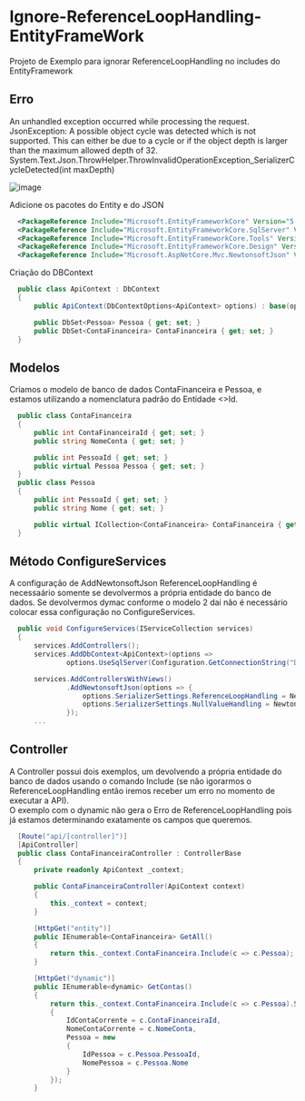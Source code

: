 # Ignore-ReferenceLoopHandling-EntityFrameWork
Projeto de Exemplo para ignorar ReferenceLoopHandling no includes do EntityFramework

## Erro
An unhandled exception occurred while processing the request.  
JsonException: A possible object cycle was detected which is not supported. This can either be due to a cycle or if the object depth is larger than the maximum allowed depth of 32.  
System.Text.Json.ThrowHelper.ThrowInvalidOperationException_SerializerCycleDetected(int maxDepth)  
  
![image](https://user-images.githubusercontent.com/30643035/106830928-62c8f800-6665-11eb-8b38-f26571aaba85.png)


Adicione os pacotes do Entity e do JSON  

```xml
  <PackageReference Include="Microsoft.EntityFrameworkCore" Version="5.0.2" />
  <PackageReference Include="Microsoft.EntityFrameworkCore.SqlServer" Version="5.0.2" />
  <PackageReference Include="Microsoft.EntityFrameworkCore.Tools" Version="5.0.2" />
  <PackageReference Include="Microsoft.EntityFrameworkCore.Design" Version="5.0.2" />
  <PackageReference Include="Microsoft.AspNetCore.Mvc.NewtonsoftJson" Version="3.0.0" />
```

Criação do DBContext

```c#
  public class ApiContext : DbContext
  {
      public ApiContext(DbContextOptions<ApiContext> options) : base(options) { }

      public DbSet<Pessoa> Pessoa { get; set; }
      public DbSet<ContaFinanceira> ContaFinanceira { get; set; }
  }
```

## Modelos
  
Criamos o modelo de banco de dados ContaFinanceira e Pessoa, e estamos utilizando a nomenclatura padrão do Entidade <<Entidade>>Id.

```c#
  public class ContaFinanceira
  {
      public int ContaFinanceiraId { get; set; }
      public string NomeConta { get; set; }

      public int PessoaId { get; set; }
      public virtual Pessoa Pessoa { get; set; }
  }
  public class Pessoa
  {
      public int PessoaId { get; set; }
      public string Nome { get; set; }

      public virtual ICollection<ContaFinanceira> ContaFinanceira { get; set; }
  }
```

## Método ConfigureServices  
  
A configuração de AddNewtonsoftJson ReferenceLoopHandling é necessaário somente se devolvermos a própria entidade do banco de dados. Se devolvermos dymac conforme o modelo 2 dai não é necessário colocar essa configuração no ConfigureServices.

```c#
  public void ConfigureServices(IServiceCollection services)
  {
      services.AddControllers();
      services.AddDbContext<ApiContext>(options =>
              options.UseSqlServer(Configuration.GetConnectionString("DefaultConnection")));

      services.AddControllersWithViews()
              .AddNewtonsoftJson(options => {
                  options.SerializerSettings.ReferenceLoopHandling = Newtonsoft.Json.ReferenceLoopHandling.Ignore;
                  options.SerializerSettings.NullValueHandling = Newtonsoft.Json.NullValueHandling.Ignore;
              });
      ...
```

## Controller
  
A Controller possui dois exemplos, um devolvendo a própria entidade do banco de dados usando o comando Include (se não igorarmos o ReferenceLoopHandling então iremos receber um erro no momento de executar a API).  
O exemplo com o dynamic não gera o Erro de ReferenceLoopHandling pois já estamos determinando exatamente os campos que queremos.  

```c#
  [Route("api/[controller]")]
  [ApiController]
  public class ContaFinanceiraController : ControllerBase
  {
      private readonly ApiContext _context;

      public ContaFinanceiraController(ApiContext context)
      {
          this._context = context;
      }

      [HttpGet("entity")]
      public IEnumerable<ContaFinanceira> GetAll()
      {
          return this._context.ContaFinanceira.Include(c => c.Pessoa);
      }

      [HttpGet("dynamic")]
      public IEnumerable<dynamic> GetContas()
      {
          return this._context.ContaFinanceira.Include(c => c.Pessoa).Select(c => new
          {
              IdContaCorrente = c.ContaFinanceiraId,
              NomeContaCorrente = c.NomeConta,
              Pessoa = new
              {
                  IdPessoa = c.Pessoa.PessoaId,
                  NomePessoa = c.Pessoa.Nome
              }
          });
      }
```
